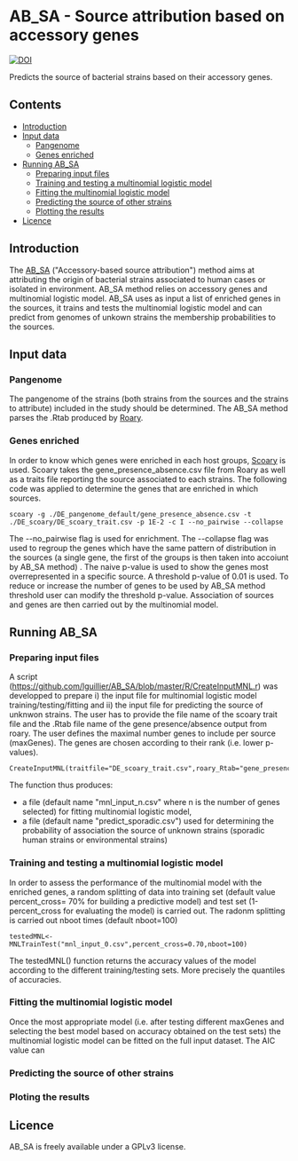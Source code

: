 AB_SA - Source attribution based on accessory genes
========
[![DOI](https://zenodo.org/badge/DOI/10.5281/zenodo.3507204.svg)](https://doi.org/10.5281/zenodo.3507204)

Predicts the source of bacterial strains based on their accessory genes.

## Contents
  * [Introduction](#introduction)
  * [Input data](#input-data)
    * [Pangenome](#pangenome)
    * [Genes enriched](#genes-enriched)
  * [Running AB_SA](#running-ab_sa)
    * [Preparing input files](#preparing-inpu-files)
    * [Training and testing a multinomial logistic model](#training-and-testing)
    * [Fitting the multinomial logistic model](#fitting-MNL)
    * [Predicting the source of other strains](#predict)
    * [Plotting the results](#plotting)
  * [Licence](#licence)
  
## Introduction

The [AB_SA](https://github.com/lguillier/AB_SA) ("Accessory-based source attribution") method aims at attributing the origin of bacterial strains associated to human cases or isolated in environment. 
AB_SA method relies on accessory genes and multinomial logistic model. AB_SA uses as input a list of enriched genes in the sources, it trains and tests the multinomial logistic model and can predict from genomes of unkown strains the membership probabilities to the sources.  


## Input data

### Pangenome
The pangenome of the strains (both strains from the sources and the strains to attribute) included in the study should be determined. The AB_SA method parses the .Rtab produced by [Roary](http://sanger-pathogens.github.io/Roary). 

### Genes enriched
In order to know which genes were enriched in each host groups, [Scoary](https://github.com/AdmiralenOla/Scoary) is used. Scoary takes the gene_presence_absence.csv file from Roary as well as a traits file reporting the source associated to each strains. The following code was applied to determine the genes that are enriched in which sources.

```
scoary -g ./DE_pangenome_default/gene_presence_absence.csv -t ./DE_scoary/DE_scoary_trait.csv -p 1E-2 -c I --no_pairwise --collapse
```

The --no_pairwise flag is used for enrichment. The --collapse flag was used to regroup the genes which have the same pattern of distribution in the sources (a single gene, the first of the groups is then taken into accoiunt by AB_SA method) . The naive p-value is used to show the genes most overrepresented in a specific source. A threshold p-value of 0.01 is used. To reduce or increase the number of genes to be used by AB_SA method threshold user can modify the threshold p-value. Association of sources and genes are then carried out by the multinomial model.

## Running AB_SA

### Preparing input files

A script (https://github.com/lguillier/AB_SA/blob/master/R/CreateInputMNL.r) was developped to prepare i) the input file for multinomial logistic model training/testing/fitting and ii) the input file for predicting the source of unknwon strains. The user has to provide the file name of the scoary trait file and the .Rtab file name of the gene presence/absence output from roary. The user defines the maximal number genes to include per source (maxGenes). The genes are chosen according to their rank (i.e. lower p-values).  

````
CreateInputMNL(traitfile="DE_scoary_trait.csv",roary_Rtab="gene_presence_absence.Rtab",maxGenes=10)
````
The function thus produces:
- a file (default name "mnl_input_n.csv" where n is the number of genes selected) for fitting multinomial logistic model,
- a file (default name "predict_sporadic.csv") used for determining the probability of association  the source of unknown strains (sporadic human strains or environmental strains) 

### Training and testing a multinomial logistic model
 In order to assess the performance of the multinomial model with the enriched genes, a random splitting of data into training set (default value percent_cross= 70% for building a predictive model) and test set (1-percent_cross for evaluating the model) is carried out. The radonm splitting is carried out nboot times (default nboot=100)
 
````
testedMNL<-MNLTrainTest("mnl_input_0.csv",percent_cross=0.70,nboot=100)
````
The testedMNL() function returns the accuracy values of the model according to the different training/testing sets. More precisely the quantiles of accuracies. 


### Fitting the multinomial logistic model

Once the most appropriate model (i.e. after testing different maxGenes and selecting the best model based on accuracy obtained on the test sets) the multinomial logistic model can be fitted on the full input dataset. The AIC value can 

### Predicting the source of other strains

### Ploting the results

## Licence

AB_SA is freely available under a GPLv3 license.
